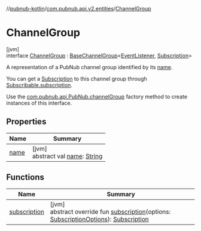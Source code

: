 //[pubnub-kotlin](../../../index.md)/[com.pubnub.api.v2.entities](../index.md)/[ChannelGroup](index.md)

# ChannelGroup

[jvm]\
interface [ChannelGroup](index.md) : [BaseChannelGroup](../../../../pubnub-gson/com.pubnub.api.v2.entities/-base-channel-group/index.md)&lt;[EventListener](../../com.pubnub.api.v2.callbacks/-event-listener/index.md), [Subscription](../../com.pubnub.api.v2.subscriptions/-subscription/index.md)&gt; 

A representation of a PubNub channel group identified by its [name](../../../../pubnub-gson/com.pubnub.api.v2.entities/-channel-group/name.md).

You can get a [Subscription](../../com.pubnub.api.v2.subscriptions/-subscription/index.md) to this channel group through [Subscribable.subscription](../../../../pubnub-gson/com.pubnub.api.v2.entities/-subscribable/subscription.md).

Use the [com.pubnub.api.PubNub.channelGroup](../../../../pubnub-gson/pubnub-gson/com.pubnub.api/-pub-nub/channel-group.md) factory method to create instances of this interface.

## Properties

| Name | Summary |
|---|---|
| [name](index.md#-646709597%2FProperties%2F51989805) | [jvm]<br>abstract val [name](index.md#-646709597%2FProperties%2F51989805): [String](https://kotlinlang.org/api/latest/jvm/stdlib/kotlin/-string/index.html) |

## Functions

| Name | Summary |
|---|---|
| [subscription](index.md#-834878749%2FFunctions%2F51989805) | [jvm]<br>abstract override fun [subscription](index.md#-834878749%2FFunctions%2F51989805)(options: [SubscriptionOptions](../../../../pubnub-gson/com.pubnub.api.v2.subscriptions/-subscription-options/index.md)): [Subscription](../../com.pubnub.api.v2.subscriptions/-subscription/index.md) |
